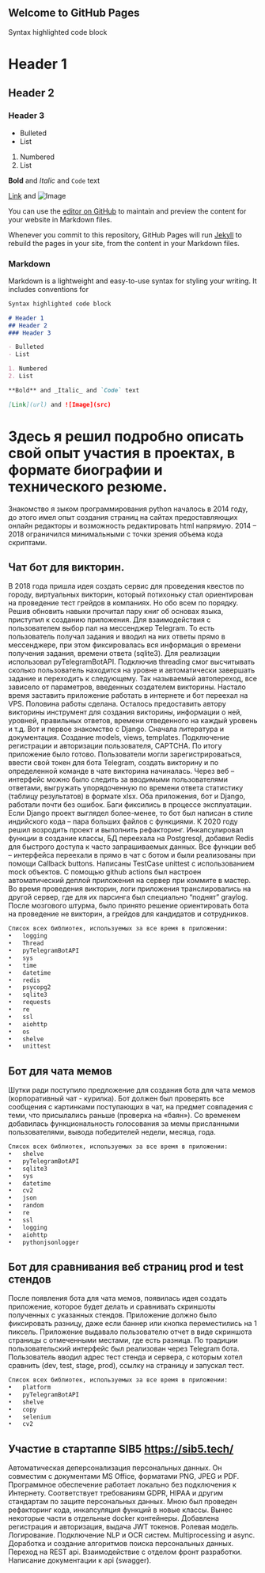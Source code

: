 ## Welcome to GitHub Pages
Syntax highlighted code block

# Header 1
## Header 2
### Header 3

- Bulleted
- List

1. Numbered
2. List

**Bold** and _Italic_ and `Code` text

[Link](url) and ![Image](src)

You can use the [editor on GitHub](https://github.com/MikhailKravchenko/page/edit/gh-pages/index.md) to maintain and preview the content for your website in Markdown files.

Whenever you commit to this repository, GitHub Pages will run [Jekyll](https://jekyllrb.com/) to rebuild the pages in your site, from the content in your Markdown files.

### Markdown

Markdown is a lightweight and easy-to-use syntax for styling your writing. It includes conventions for

```markdown
Syntax highlighted code block

# Header 1
## Header 2
### Header 3

- Bulleted
- List

1. Numbered
2. List

**Bold** and _Italic_ and `Code` text

[Link](url) and ![Image](src)
```

# Здесь я решил подробно описать свой опыт участия в проектах, в формате биографии и технического резюме.
Знакомство я зыком программирования python началось в 2014 году, до этого имел опыт создания страниц на сайтах предоставляющих онлайн редакторы и возможность редактировать html напрямую.
2014 – 2018 ограничился минимальными с точки зрения объема кода скриптами.
## Чат бот для викторин.
В 2018 года пришла идея создать сервис для проведения квестов по городу, виртуальных викторин, который потихоньку стал ориентирован на проведение тест грейдов в компаниях. Но обо всем по порядку.
Решив обновить навыки прочитал пару книг об основах языка, приступил к созданию приложения. Для взаимодействия с пользователем выбор пал на мессенджер Telegram. То есть пользователь получал задания и вводил на них ответы прямо в мессенджере, при этом фиксировалась вся информация о времени получения задания, времени ответа (sqlite3). Для реализации использовал pyTelegramBotAPI.
Подключив threading смог высчитывать сколько пользователь находится на уровне и автоматически завершать задание и переходить к следующему. Так называемый автопереход, все зависело от параметров, введенных создателем викторины.
Настало время заставить приложение работать в интернете и бот переехал на VPS.
Половина работы сделана. Осталось предоставить автору викторины инструмент для создания викторины, информации о ней, уровней, правильных ответов, времени отведенного на каждый уровень и т.д.
Вот и первое знакомство с Django. Сначала литература и документация. Создание models, views, templates. Подключение регистрации и авторизации пользователя, CAPTCHA. 
По итогу приложение было готово. Пользователи могли зарегистрироваться, ввести свой токен для бота Telegram, создать викторину и по определенной команде в чате викторина начиналась.
Через веб – интерфейс можно было следить за вводимыми пользователями ответами, выгружать упорядоченную по времени ответа статистику (таблицу результатов) в формате xlsx.
Оба приложения, бот и Django, работали почти без ошибок. Баги фиксились в процессе эксплуатации. Если Django проект выглядел более-менее, то бот был написан в стиле индийского кода – пара больших файлов с функциями.
К 2020 году решил возродить проект и выполнить рефакторинг. Инкапсулировал функции в создание классы, БД переехала на Postgresql, добавил Redis для быстрого доступа к часто запрашиваемых данных. Все функции веб – интерфейса переехали в прямо в чат с ботом и были реализованы при помощи Callback buttons. Написаны TestCase unittest с использованием mock объектов. С помощью github actions был настроен автоматический деплой приложения на сервер при коммите в мастер.
Во время проведения викторин, логи приложения транслировались на другой сервер, где для их парсинга был специально “поднят” graylog.
После мозгового штурма, было принято решение ориентировать бота на проведение не викторин, а грейдов для кандидатов и сотрудников. 
```markdown
Список всех библиотек, используемых за все время в приложении:
•	logging
•	Thread
•	pyTelegramBotAPI 
•	sys
•	time
•	datetime
•	redis
•	psycopg2
•	sqlite3
•	requests
•	re
•	ssl
•	aiohttp
•	os
•	shelve
•	unittest
```
## Бот для чата мемов

Шутки ради поступило предложение для создания бота для чата мемов (корпоративный чат - курилка). 
Бот должен был проверять все сообщения с картинками поступающих в чат, на предмет совпадения с теми, что присылались раньше (проверка на «баян»).
Со временем добавилась функциональность голосования за мемы присланными пользователями, вывода победителей недели, месяца, года.
```markdown
Список всех библиотек, используемых за все время в приложении:
•	shelve
•	pyTelegramBotAPI 
•	sqlite3
•	sys
•	datetime
•	cv2
•	json
•	random
•	re
•	ssl
•	logging
•	aiohttp
•	pythonjsonlogger
```
## Бот для сравнивания веб страниц prod и test стендов
После появления бота для чата мемов, появилась идея создать приложение, которое будет делать и сравнивать скриншоты полученных с указанных стендов. Приложение должно было фиксировать разницу, даже если баннер или кнопка переместились на 1 пиксель. Приложение выдавало пользователю отчет в виде скриншота страницы с отмеченными местами, где есть разница.
По традиции пользовательский интерфейс был реализован через Telegram бота. Пользователь вводил адрес тест стенда и сервера, с которым хотел сравнить (dev, test, stage, prod), ссылку на страницу и запускал тест. 
```markdown
Список всех библиотек, используемых за все время в приложении:
•	platform
•	pyTelegramBotAPI 
•	shelve
•	copy
•	selenium
•	cv2
```
## Участие в стартаппе SIB5 https://sib5.tech/
Автоматическая деперсонализация персональных данных. Он совместим с документами MS Office, форматами PNG, JPEG и PDF.
Программное обеспечение работает локально без подключения к Интернету.
Соответствует требованиям GDPR, HIPAA и другим стандартам по защите персональных данных.
Мною был проведен рефакторинг кода, инкапсуляция функций в новые классы. Вынес некоторые части в отдельные docker контейнеры. Добавлена регистрация и авторизация, выдача JWT токенов. Ролевая модель. Логирование. Подключение NLP и OCR систем. Multiprocessing и async. Доработка и создание алгоритмов поиска персональных данных. Переход на REST api. Взаимодействие с отделом фронт разработки. Написание документации к api (swagger).

